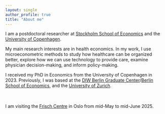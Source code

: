 ```yaml
---
layout: single
author_profile: true
title: "About me"
---
```



I am a postdoctoral researcher at [Stockholm School of Economics] and the [University of Copenhagen]. 

My main research interests are in health economics. In my work, I use microeconometric methods to study how healthcare can be organized better, explore how we can use technology to provide care, examine physician decision-making, and inform policy-making.

I received my PhD in Economics from the University of Copenhagen in 2023. Previously, I was based at the [DIW Berlin Graduate Center]/[Berlin School of Economics], and the [University of Zurich]. 

<br></br>
I am visiting the [Frisch Centre] in Oslo from mid-May to mid-June 2025.

[//]: # (Links)

   [DIW Berlin Graduate Center]: <https://www.diw.de/de/diw_01.c.619412.de/graduate_center.html>
   [Berlin School of Economics]: <https://berlinschoolofeconomics.de/home>
   [University of Copenhagen]: <https://www.economics.ku.dk/staff/vip/?id=661700&vis=medarbejder>
   [BCCP Berlin]: <https://www.bccp-berlin.de/>
   [Haas School of Business at the University of California, Berkeley]: <https://haas.berkeley.edu/scholars/current-visiting-scholars/>
   [University of Zurich]: <https://www.business.uzh.ch/en/research/professorships/entrepreneurship/team/Shan-Huang.html>
   [Stockholm School of Economics]: <https://www.hhs.se/en/>
   [Frisch Centre]: <https://www.frisch.uio.no/english/>
